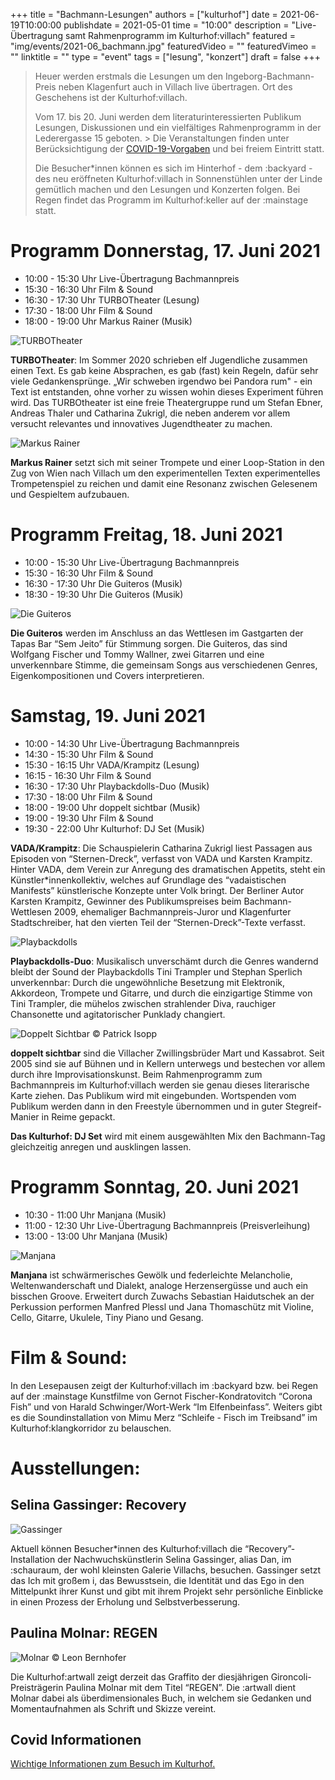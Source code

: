 +++
title = "Bachmann-Lesungen"
authors = ["kulturhof"]
date = 2021-06-19T10:00:00
publishdate = 2021-05-01
time = "10:00"
description = "Live-Übertragung samt Rahmenprogramm im Kulturhof:villach"
featured = "img/events/2021-06_bachmann.jpg"
featuredVideo = ""
featuredVimeo = ""
linktitle = ""
type = "event"
tags = ["lesung", "konzert"]
draft = false
+++

>Heuer werden erstmals die Lesungen um den Ingeborg-Bachmann-Preis neben Klagenfurt auch in Villach live übertragen. Ort des Geschehens ist der Kulturhof:villach.
>
> Vom 17. bis 20. Juni werden dem literaturinteressierten Publikum Lesungen, Diskussionen und ein vielfältiges Rahmenprogramm in der Lederergasse 15 geboten. > Die Veranstaltungen finden unter Berücksichtigung der [COVID-19-Vorgaben](covid-info) und bei freiem Eintritt statt.
>
> Die Besucher\*innen können es sich im Hinterhof - dem :backyard - des neu eröffneten Kulturhof:villach in Sonnenstühlen unter der Linde gemütlich machen und den Lesungen und Konzerten folgen. Bei Regen findet das Programm im Kulturhof:keller auf der :mainstage statt.




# Programm Donnerstag, 17. Juni 2021

- 10:00 - 15:30 Uhr     Live-Übertragung Bachmannpreis
- 15:30 - 16:30 Uhr     Film & Sound
- 16:30 - 17:30 Uhr     TURBOTheater (Lesung)
- 17:30 - 18:00 Uhr    Film & Sound
- 18:00 - 19:00 Uhr    Markus Rainer (Musik)

![TURBOTheater](/img/events/2021-06_turbo.jpg)

**TURBOTheater**: Im Sommer 2020 schrieben elf Jugendliche zusammen einen Text. Es gab keine Absprachen, es gab (fast) kein Regeln, dafür sehr viele Gedankensprünge. „Wir schweben irgendwo bei Pandora rum" - ein Text ist entstanden, ohne vorher zu wissen wohin dieses Experiment führen wird.
Das TURBOtheater ist eine freie Theatergruppe rund um Stefan Ebner, Andreas Thaler und Catharina Zukrigl, die neben anderem vor allem versucht relevantes und innovatives Jugendtheater zu machen.

![Markus Rainer](/img/events/2021-06_markusrainer.jpg)

**Markus Rainer** setzt sich mit seiner Trompete und einer Loop-Station in den Zug von Wien nach Villach um den experimentellen Texten experimentelles Trompetenspiel zu reichen und damit eine Resonanz zwischen Gelesenem und Gespieltem aufzubauen.

# Programm Freitag, 18. Juni 2021

- 10:00 - 15:30 Uhr     Live-Übertragung Bachmannpreis
- 15:30 - 16:30 Uhr    Film & Sound
- 16:30 - 17:30 Uhr     Die Guiteros (Musik)
- 18:30 - 19:30 Uhr    Die Guiteros (Musik)

![Die Guiteros](/img/events/2021-06_guiteros.jpg)

**Die Guiteros** werden im Anschluss an das Wettlesen im Gastgarten der Tapas Bar “Sem Jeito” für Stimmung sorgen. Die Guiteros, das sind Wolfgang Fischer und Tommy Wallner, zwei Gitarren und eine unverkennbare Stimme, die gemeinsam Songs aus verschiedenen Genres, Eigenkompositionen und Covers interpretieren.

# Samstag, 19. Juni 2021

- 10:00 - 14:30 Uhr     Live-Übertragung Bachmannpreis
- 14:30 - 15:30 Uhr     Film & Sound
- 15:30 - 16:15 Uhr     VADA/Krampitz (Lesung)
- 16:15 - 16:30 Uhr    Film & Sound
- 16:30 - 17:30 Uhr    Playbackdolls-Duo (Musik)
- 17:30 - 18:00 Uhr    Film & Sound
- 18:00 - 19:00 Uhr    doppelt sichtbar (Musik)
- 19:00 - 19:30 Uhr    Film & Sound
- 19:30 - 22:00 Uhr    Kulturhof: DJ Set (Musik)

**VADA/Krampitz**: Die Schauspielerin Catharina Zukrigl liest Passagen aus Episoden von “Sternen-Dreck”, verfasst von VADA und Karsten Krampitz.
Hinter VADA, dem Verein zur Anregung des dramatischen Appetits, steht ein Künstler*innenkollektiv, welches auf Grundlage des “vadaistischen Manifests” künstlerische Konzepte unter Volk bringt.
Der Berliner Autor Karsten Krampitz, Gewinner des Publikumspreises beim Bachmann-Wettlesen 2009, ehemaliger Bachmannpreis-Juror und Klagenfurter Stadtschreiber, hat den vierten Teil der “Sternen-Dreck”-Texte verfasst.

![Playbackdolls](/img/events/2021-06_playbackdolls.jpg)

**Playbackdolls-Duo**: Musikalisch unverschämt durch die Genres wandernd bleibt der Sound der Playbackdolls Tini Trampler und Stephan Sperlich unverkennbar: Durch die ungewöhnliche Besetzung mit Elektronik, Akkordeon, Trompete und Gitarre, und durch die einzigartige Stimme von Tini Trampler, die mühelos zwischen strahlender Diva, rauchiger Chansonette und agitatorischer Punklady changiert.

![Doppelt Sichtbar](/img/events/2021-06_doppeltsichtbar.jpg)
© Patrick Isopp

**doppelt sichtbar** sind die Villacher Zwillingsbrüder Mart und Kassabrot. Seit 2005 sind sie auf Bühnen und in Kellern unterwegs und bestechen vor allem durch ihre Improvisationskunst.
Beim Rahmenprogramm zum Bachmannpreis im Kulturhof:villach werden sie genau dieses literarische Karte ziehen. Das Publikum wird mit eingebunden. Wortspenden vom Publikum werden dann in den Freestyle übernommen und in guter Stegreif-Manier in Reime gepackt.

**Das Kulturhof: DJ Set** wird mit einem ausgewählten Mix den Bachmann-Tag gleichzeitig anregen und ausklingen lassen.

# Programm Sonntag, 20. Juni 2021

- 10:30 - 11:00 Uhr     Manjana (Musik)
- 11:00 - 12:30 Uhr     Live-Übertragung Bachmannpreis (Preisverleihung)
- 13:00 - 13:00 Uhr    Manjana (Musik)

![Manjana](/img/events/2021-06_manjana.jpg)

**Manjana** ist schwärmerisches Gewölk und federleichte Melancholie, Weltenwanderschaft und Dialekt, analoge Herzensergüsse und auch ein bisschen Groove. Erweitert durch Zuwachs Sebastian Haidutschek an der Perkussion performen Manfred Plessl und Jana Thomaschütz mit Violine, Cello, Gitarre, Ukulele, Tiny Piano und Gesang. 



# Film & Sound:

In den Lesepausen zeigt der Kulturhof:villach im :backyard bzw. bei Regen auf der :mainstage Kunstfilme von Gernot Fischer-Kondratovitch “Corona Fish” und von Harald Schwinger/Wort-Werk “Im Elfenbeinfass”.
Weiters gibt es die Soundinstallation von Mimu Merz “Schleife - Fisch im Treibsand” im Kulturhof:klangkorridor zu belauschen.


# Ausstellungen:

## Selina Gassinger: Recovery

![Gassinger](/img/events/2021-06_gassinger.jpg)

Aktuell können Besucher*innen des Kulturhof:villach die “Recovery”-Installation der Nachwuchskünstlerin Selina Gassinger, alias Dan, im :schauraum, der wohl kleinsten Galerie Villachs, besuchen. Gassinger setzt das Ich mit großem i, das Bewusstsein, die Identität und das Ego in den Mittelpunkt ihrer Kunst und gibt mit ihrem Projekt sehr persönliche Einblicke in einen Prozess der Erholung und Selbstverbesserung.

## Paulina Molnar: REGEN

![Molnar](/img/events/2021-06_molnar.jpg)
© Leon Bernhofer

Die Kulturhof:artwall zeigt derzeit das Graffito der diesjährigen Gironcoli-Preisträgerin Paulina Molnar mit dem Titel “REGEN”. Die :artwall dient Molnar dabei als überdimensionales Buch, in welchem sie Gedanken und Momentaufnahmen als Schrift und Skizze vereint.


## Covid Informationen

[Wichtige Informationen zum Besuch im Kulturhof.](covid-info)